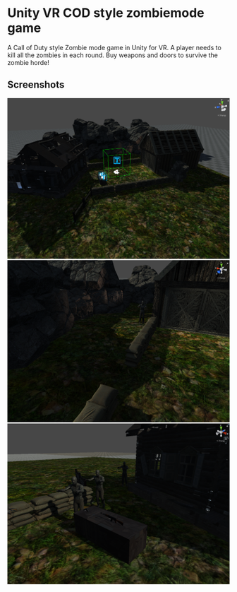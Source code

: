 # Unity VR COD style zombiemode game
A Call of Duty style Zombie mode game in Unity for VR. A player needs to kill all the zombies in each round. Buy weapons and doors to survive the zombie horde!

## Screenshots
![Screenshot of the game](https://github.com/nietjoost/Unity-VR-Cod-style-zombiemode/blob/Master/Screenshots/Screenshot%201.PNG)
![Screenshot of the game](https://github.com/nietjoost/Unity-VR-Cod-style-zombiemode/blob/Master/Screenshots/Screenshot%202.PNG)
![Screenshot of the game](https://github.com/nietjoost/Unity-VR-Cod-style-zombiemode/blob/Master/Screenshots/Screenshot%203.PNG)

